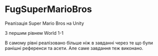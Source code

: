 # FugSuperMarioBros

Реалізація Super Mario Bros на Unity

З першим рівнем World 1-1

В самому рівні реалізовано більше ніж в завданні через те що були ранішні референси та асети. Але саме завдання теж виконано.
